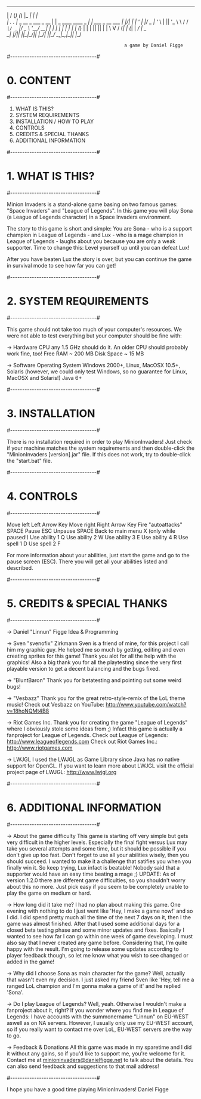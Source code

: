 ___  ____       _            _____                    _               
|  \/  (_)     (_)          |_   _|                  | |              
| .  . |_ _ __  _  ___  _ __  | | _ ____   ____ _  __| | ___ _ __ ___ 
| |\/| | | '_ \| |/ _ \| '_ \ | || '_ \ \ / / _` |/ _` |/ _ \ '__/ __|
| |  | | | | | | | (_) | | | || || | | \ V / (_| | (_| |  __/ |  \__ \
\_|  |_/_|_| |_|_|\___/|_| |_\___/_| |_|\_/ \__,_|\__,_|\___|_|  |___/

                                                a game by Daniel Figge





#------------------------------------#
# 0. CONTENT                         #
#------------------------------------#

1. WHAT IS THIS?
2. SYSTEM REQUIREMENTS
3. INSTALLATION / HOW TO PLAY
4. CONTROLS
5. CREDITS & SPECIAL THANKS
6. ADDITIONAL INFORMATION



#------------------------------------#
# 1. WHAT IS THIS?                   #
#------------------------------------#

Minion Invaders is a stand-alone game basing on two famous games:
"Space Invaders" and "League of Legends".
In this game you will play Sona (a League of Legends character) in
a Space Invaders environment.

The story to this game is short and simple: You are Sona - who is a
support champion in League of Legends - and Lux - who is a mage
champion in League of Legends - laughs about you because you are only
a weak supporter. Time to change this: Level yourself up until you
can defeat Lux!

After you have beaten Lux the story is over, but you can continue
the game in survival mode to see how far you can get!


#------------------------------------#
# 2. SYSTEM REQUIREMENTS             #
#------------------------------------#

This game should not take too much of your computer's resources.
We were not able to test everything but your computer should be fine
with:

-> Hardware
CPU			any 1.5 GHz should do it.
                        An older CPU should probably work fine, too!
Free RAM		~ 200 MB
Disk Space		~  15 MB

-> Software
Operating System	Windows 2000+, Linux, MacOSX 10.5+, Solaris
                        (however, we could only test Windows,
                         so no guarantee for Linux, MacOSX and Solaris!)
Java			6+



#------------------------------------#
# 3. INSTALLATION                    #
#------------------------------------#

There is no installation required in order to play MinionInvaders!
Just check if your machine matches the system requirements and then
double-click the "MinionInvaders [version].jar" file.
If this does not work, try to double-click the "start.bat" file.



#------------------------------------#
# 4. CONTROLS                        #
#------------------------------------#

Move left				Left Arrow Key
Move right				Right Arrow Key
Fire "autoattacks"		SPACE
Pause					ESC
Unpause					SPACE
Back to main menu		X (only while paused!)
Use ability 1			Q
Use ability 2			W
Use ability 3			E
Use ability 4			R
Use spell 1				D
Use spell 2				F


For more information about your abilities, just start the game
and go to the pause screen (ESC). There you will get all your
abilities listed and described.



#------------------------------------#
# 5. CREDITS & SPECIAL THANKS        #
#------------------------------------#

-> Daniel "Linnun" Figge
Idea & Programming

-> Sven "svenofix" Zirkmann
Sven is a friend of mine, for this project I call him my graphic guy.
He helped me so much by getting, editing and even creating sprites
for this game! Thank you alot for all the help with the graphics!
Also a big thank you for all the playtesting since the very first
playable version to get a decent balancing and the bugs fixed.

-> "BluntBaron"
Thank you for betatesting and pointing out some weird bugs!

-> "Vesbazz"
Thank you for the great retro-style-remix of the LoL theme music!
Check out Vesbazz on YouTube: http://www.youtube.com/watch?v=18hoNQMt4B8

-> Riot Games Inc.
Thank you for creating the game "League of Legends" where I obviously
stole some ideas from ;) Infact this game is actually a fanproject
for League of Legends.
Check out League of Legends: http://www.leagueoflegends.com
Check out Riot Games Inc.: http://www.riotgames.com

-> LWJGL
I used the LWJGL as Game Library since Java has no native support for
OpenGL. If you want to learn more about LWJGL visit the official
project page of LWJGL: http://www.lwjgl.org



#------------------------------------#
# 6. ADDITIONAL INFORMATION          #
#------------------------------------#

-> About the game difficulty
This game is starting off very simple
but gets very difficult in the higher levels. Especially the final
fight versus Lux may take you several attempts and some time, but
it should be possible if you don't give up too fast.
Don't forget to use all your abilities wisely, then you should
succeed. I wanted to make it a challenge that satifies you when you
finally win it. So keep trying, Lux infact is beatable! Nobody said
that a supporter would have an easy time beating a mage ;)
UPDATE: As of version 1.2.0 there are different game difficulties,
so you shouldn't worry about this no more. Just pick easy if you
seem to be completely unable to play the game on medium or hard.

-> How long did it take me?
I had no plan about making this game. One evening with nothing to do
I just went like 'Hey, I make a game now!' and so I did. I did spend
pretty much all the time of the next 7 days on it, then I the game was
almost finished. After that I used some additional days for a closed beta
testing phase and some minor updates and fixes. Basically I
wanted to see how far I can go within one week of game developing.
I must also say that I never created any game before. Considering that,
I'm quite happy with the result. I'm going to release some updates
according to player feedback though, so let me know what you wish
to see changed or added in the game!

-> Why did I choose Sona as main character for the game?
Well, actually that wasn't even my decision. I just asked my friend
Sven like 'Hey, tell me a ranged LoL champion and I'm gonna make a
game of it' and he replied 'Sona'.

-> Do I play League of Legends?
Well, yeah. Otherwise I wouldn't make a fanproject about it, right?
If you wonder where you find me in League of Legends: I have accounts
with the summonername "Linnun" on EU-WEST aswell as on NA servers.
However, I usually only use my EU-WEST account, so if you really
want to contact me over LoL, EU-WEST servers are the way to go.

-> Feedback & Donations
All this game was made in my sparetime and I did it without any gains,
so if you'd like to support me, you're welcome for it. Contact me at
<minioninvaders@danielfigge.net> to talk about the details.
You can also send feedback and suggestions to that mail address!



#------------------------------------#

I hope you have a good time playing MinionInvaders!
Daniel Figge